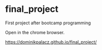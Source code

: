 # final_project
First project after bootcamp programming

Open in the chrome browser.

https://dominikpalacz.github.io/final_project/
